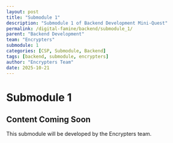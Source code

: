 ```yaml
---
layout: post
title: "Submodule 1"
description: "Submodule 1 of Backend Development Mini-Quest"
permalink: /digital-famine/backend/submodule_1/
parent: "Backend Development"
team: "Encrypters"
submodule: 1
categories: [CSP, Submodule, Backend]
tags: [backend, submodule, encrypters]
author: "Encrypters Team"
date: 2025-10-21
---
```


# Submodule 1

## Content Coming Soon
This submodule will be developed by the Encrypters team.
